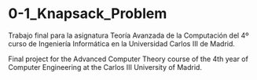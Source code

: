 # 0-1_Knapsack_Problem
Trabajo final para la asignatura Teoría Avanzada de la Computación del 4º curso de Ingeniería Informática en la Universidad Carlos III de Madrid.

Final project for the Advanced Computer Theory course of the 4th year of Computer Engineering at the Carlos III University of Madrid.
